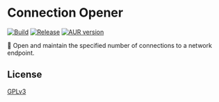 # Connection Opener

[![Build](https://github.com/database64128/conn-opener-go/actions/workflows/build.yml/badge.svg)](https://github.com/database64128/conn-opener-go/actions/workflows/build.yml)
[![Release](https://github.com/database64128/conn-opener-go/actions/workflows/release.yml/badge.svg)](https://github.com/database64128/conn-opener-go/actions/workflows/release.yml)
[![AUR version](https://img.shields.io/aur/version/conn-opener-go-git?label=conn-opener-go-git)](https://aur.archlinux.org/packages/conn-opener-go-git)

🌊 Open and maintain the specified number of connections to a network endpoint.

## License

[GPLv3](LICENSE)
